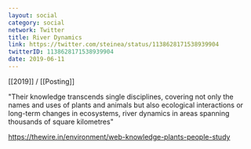 ```yaml
---
layout: social
category: social
network: Twitter
title: River Dynamics
link: https://twitter.com/steinea/status/1138628171538939904
twitterID: 1138628171538939904
date: 2019-06-11
---
```


[[2019]] / [[Posting]]

"Their knowledge transcends single disciplines, covering not only the names and uses of plants and animals but also ecological interactions or long-term changes in ecosystems, river dynamics in areas spanning thousands of square kilometres"

<https://thewire.in/environment/web-knowledge-plants-people-study>

